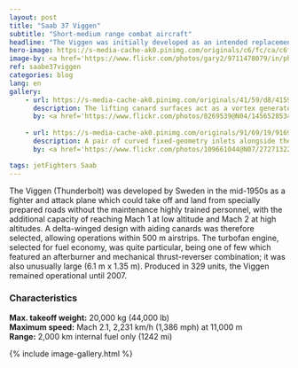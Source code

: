 ```yaml
---
layout: post
title: "Saab 37 Viggen"
subtitle: "Short-medium range combat aircraft"
headline: "The Viggen was initially developed as an intended replacement for the Saab 32 Lansen in the attack role and later the Saab 35 Draken as a fighter. In December 1961, the Swedish government gave its approval for the development of Aircraft System 37, which would ultimately become the Viggen."
hero-image: https://s-media-cache-ak0.pinimg.com/originals/c6/fc/ca/c6fcca7bdc6efad4c5de728c0d687c14.jpg
image-by: <a href='https://www.flickr.com/photos/gary2/9711478079/in/photolist-fNaS6e-ofDK31-8a4Du7-7wtQzg-fNsr5L-8a1p42-f5qLar-4nGKbG-f44CGi-HxSE6a-HxSDYX-ahocrL-cHBqTG-7Q8Yes-5d6Trt-dFLEnS-5d6Tmp-7JqR19-dDPLtv-o1mRTa-dQNE3G-bWBR9Y-euUSeb-etEFwv-etEG3D-etFbVw-cdW1Ys-72vu8r-f8qQph-72vtWF-72zumd-72vtPg-72vtMi-72zueA-nXVj9v-72zugQ-oqxG8M-72zu7C-72zuw1-72ztJb-aewpyj-72vtSz-72zuim-72vtHV-72zus3-72vu5a-72vue8-72zupC-f7b5js-dvEeom' target='_new'>Viggen</a> by <a href='https://www.flickr.com/photos/gary2/' target='_new' >Gary Henderson</a> under <a href='https://creativecommons.org/licenses/by-nc-nd/2.0/' target='_new'>Attribution-NonCommercial-NoDerivs 2.0 Generic</a>
ref: saabe37viggen
categories: blog
lang: en
gallery:
    - url: https://s-media-cache-ak0.pinimg.com/originals/41/59/d8/4159d8db731438f5cf4e9a7037973136.jpg
      description: The lifting canard surfaces act as a vortex generator for the main wing, providing more lift. Additionally, they improve roll stability in the transonic region.
      by: <a href='https://www.flickr.com/photos/8269539@N04/14565285346/in/photolist-oc5TTq-2Z8Sy7-8a1oMg-ofUbRD-6iy3WK-nWCkoU-9cAJ5o-9cBCHf-6iy44V-78ozVz-2Z4nKB-7E8k1N-otqLuK-pJfUJJ-2Z8RZs-n7vP9G-j4Q8LM-4EMSVm-fN8oYw-8sNnPb-GBmv2u-dP3wRB-fQfm6S-cA9rqS-fPXQqc-6wDMwK-mZnyY6-7h8tdZ-jcCo9H-mZnutK-cdWK2Q-mZnwGR-mZpJRC-akW7qj-cArs1Q-mZpbZw-mZnMWk-mZo8FR-aetKAn-pg9e1d-dzWvSp-aewyL3-eQiMWj-pFWLB9-q8iR4c-qd8tNx-q1A95H-q8knqv-qnffsk-rPZ6f' target='_new'>Saab 37 Viggen</a> by <a href='https://www.flickr.com/photos/8269539@N04/' target='_new' >Paul Lucas</a> under <a href='https://creativecommons.org/licenses/by/2.0/' target='_new'>Attribution 2.0 Generic</a>
      
    - url: https://s-media-cache-ak0.pinimg.com/originals/91/69/19/91691981bac882170c662d565df8b141.jpg
      description: A pair of curved fixed-geometry inlets alongside the cockpit feed air to the engine, similar to those of the Draken, except for being larger and separate from the fuselage.
      by: <a href='https://www.flickr.com/photos/109661044@N07/27271322235/in/photolist-HxSDYX-ahocrL-cHBqTG-7Q8Yes-5d6Trt-dFLEnS-5d6Tmp-7JqR19-dDPLtv-o1mRTa-dQNE3G-bWBR9Y-euUSeb-etEFwv-etEG3D-etFbVw-cdW1Ys-72vu8r-f8qQph-72vtWF-72zumd-72vtPg-72vtMi-72zueA-nXVj9v-72zugQ-oqxG8M-72zu7C-72zuw1-72ztJb-aewpyj-72vtSz-72zuim-72vtHV-72zus3-72vu5a-72vue8-72zupC-f7b5js-dvEeom-72vtwt-72zub9-72ztUC-dQH4sp-7Q8Y5y-eMDYKE-ordMSW-b7QTEk-7Q5D2V-oc5TTq' target='_new'>JA37 Viggen</a> by <a href='https://www.flickr.com/photos/109661044@N07/' target='_new' >Rob Schleiffert</a> under <a href='https://creativecommons.org/licenses/by-sa/2.0/' target='_new'>Attribution-ShareAlike 2.0 Generic</a>

tags: jetFighters Saab
---
```

The Viggen (Thunderbolt) was developed by Sweden in the mid-1950s as a fighter and attack plane which could take off and land from specially prepared roads without the maintenance highly trained personnel, with the additional capacity of reaching Mach 1 at low altitude and Mach 2 at high altitudes. A delta-winged design with aiding canards was therefore selected, allowing operations within 500 m airstrips. The turbofan engine, selected for fuel economy, was quite particular, being one of few which featured an afterburner and mechanical thrust-reverser combination; it was also unusually large (6.1 m x 1.35 m). Produced in 329 units, the Viggen remained operational until 2007.

<h3>Characteristics</h3>

<strong>Max. takeoff weight:</strong> 20,000 kg (44,000 lb)<br />
<strong>Maximum speed:</strong> Mach 2.1, 2,231 km/h (1,386 mph) at 11,000 m<br />
<strong>Range:</strong> 2,000 km internal fuel only (1242 mi)

{% include image-gallery.html %}